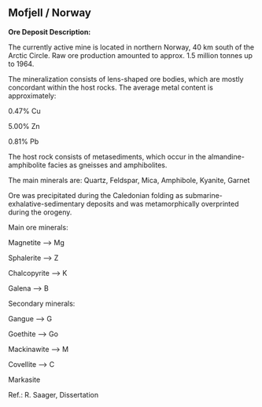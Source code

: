 ## Mofjell / Norway

**Ore Deposit Description:**

The currently active mine is located in northern Norway, 40 km south of the Arctic Circle.
Raw ore production amounted to approx. 1.5 million tonnes up to 1964.

The mineralization consists of lens-shaped ore bodies, which are mostly concordant within the host rocks.
The average metal content is approximately:

0.47% Cu

5.00% Zn

0.81% Pb

The host rock consists of metasediments, which occur in the almandine-amphibolite facies as gneisses and amphibolites.

The main minerals are: Quartz, Feldspar, Mica, Amphibole, Kyanite, Garnet

Ore was precipitated during the Caledonian folding as submarine-exhalative-sedimentary deposits and was metamorphically overprinted during the orogeny.

Main ore minerals:

Magnetite --> Mg

Sphalerite --> Z

Chalcopyrite --> K

Galena --> B

Secondary minerals:

Gangue --> G

Goethite --> Go

Mackinawite --> M

Covellite --> C

Markasite



Ref.: R. Saager, Dissertation
